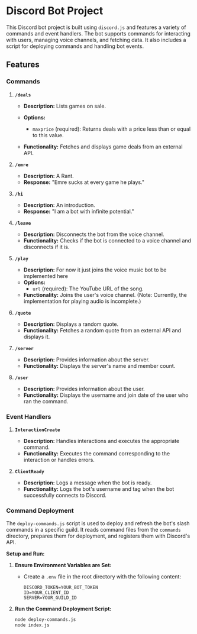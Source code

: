 # Discord Bot Project

This Discord bot project is built using `discord.js` and features a variety of commands and event handlers. The bot supports commands for interacting with users, managing voice channels, and fetching data. It also includes a script for deploying commands and handling bot events.

## Features

### Commands

1. **`/deals`**
   - **Description:** Lists games on sale.
   - **Options:**
     - `maxprice` (required): Returns deals with a price less than or equal to this value.
   
   - **Functionality:** Fetches and displays game deals from an external API.

2. **`/emre`**
   - **Description:** A Rant.
   - **Response:** "Emre sucks at every game he plays."

3. **`/hi`**
   - **Description:** An introduction.
   - **Response:** "I am a bot with infinite potential."

4. **`/leave`**
   - **Description:** Disconnects the bot from the voice channel.
   - **Functionality:** Checks if the bot is connected to a voice channel and disconnects if it is.

5. **`/play`**
   - **Description:** For now it just joins the voice music bot to be implemented here
   - **Options:**
     - `url` (required): The YouTube URL of the song.
   - **Functionality:** Joins the user's voice channel. (Note: Currently, the implementation for playing audio is incomplete.)

6. **`/quote`**
   - **Description:** Displays a random quote.
   - **Functionality:** Fetches a random quote from an external API and displays it.

7. **`/server`**
   - **Description:** Provides information about the server.
   - **Functionality:** Displays the server's name and member count.

8. **`/user`**
   - **Description:** Provides information about the user.
   - **Functionality:** Displays the username and join date of the user who ran the command.

### Event Handlers

1. **`InteractionCreate`**
   - **Description:** Handles interactions and executes the appropriate command.
   - **Functionality:** Executes the command corresponding to the interaction or handles errors.

2. **`ClientReady`**
   - **Description:** Logs a message when the bot is ready.
   - **Functionality:** Logs the bot's username and tag when the bot successfully connects to Discord.

### Command Deployment

The `deploy-commands.js` script is used to deploy and refresh the bot's slash commands in a specific guild. It reads command files from the `commands` directory, prepares them for deployment, and registers them with Discord's API.

**Setup and Run:**

1. **Ensure Environment Variables are Set:**
   - Create a `.env` file in the root directory with the following content:
     ```
     DISCORD_TOKEN=YOUR_BOT_TOKEN
     ID=YOUR_CLIENT_ID
     SERVER=YOUR_GUILD_ID
     ```

2. **Run the Command Deployment Script:**
   ```bash
   node deploy-commands.js
   node index.js
   
